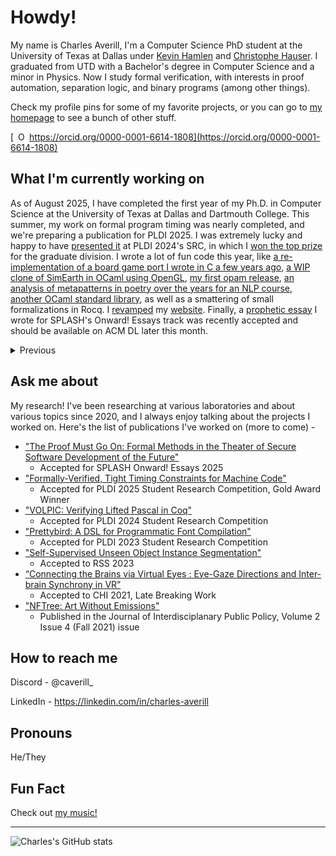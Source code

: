 # Howdy!
My name is Charles Averill, I'm a Computer Science PhD student at the University of Texas at Dallas under [Kevin Hamlen](https://personal.utdallas.edu/~hamlen/index.html) and [Christophe Hauser](https://faculty-directory.dartmouth.edu/christophe-hauser). 
I graduated from UTD with a Bachelor's degree in Computer Science and a minor in Physics.
Now I study formal verification, with interests in proof automation, separation logic, and binary programs (among other things).

Check my profile pins for some of my favorite projects, or you can go to [my homepage](https://seashell.charles.systems/) to see a bunch of other stuff.

[<img
        src="https://orcid.org/sites/default/files/images/orcid_16x16.png"
        style="width: 1em; margin-inline-start: 0.5em"
        alt="ORCID iD icon"/> https://orcid.org/0000-0001-6614-1808](https://orcid.org/0000-0001-6614-1808)

## What I'm currently working on

As of August 2025, I have completed the first year of my Ph.D. in Computer Science at the University of Texas at Dallas and Dartmouth College. This summer, my work on formal program timing was nearly completed, and we're preparing a publication for PLDI 2025. I was extremely lucky and happy to have [presented it](https://www.charles.systems/publications/PTM_SRC.pdf) at PLDI 2024's SRC, in which I [won the top prize](https://www.charles.systems/publications/src_gold_award.pdf) for the graduate division. I wrote a lot of fun code this year, like [a re-implementation of a board game port I wrote in C a few years ago](https://github.com/CharlesAverill/aftn.ml), [a WIP clone of SimEarth in OCaml using OpenGL](https://github.com/CharlesAverill/terrasim), [my first opam release](https://github.com/CharlesAverill/ppx_unreachable), [an analysis of metapatterns in poetry over the years for an NLP course](https://github.com/CharlesAverill/poetry_metapatterns), [another OCaml standard library](https://github.com/CharlesAverill/oasis), as well as a smattering of small formalizations in Rocq. I [revamped](https://github.com/CharlesAverill/charlesaverill.github.io/commit/a9ef1f7c78bdd010c203b0a9756639cd5eb450ab) my [website](https://www.charles.systems). Finally, a [prophetic essay](https://www.charles.systems/publications/TheProofMustGoOn.pdf) I wrote for SPLASH's Onward! Essays track was recently accepted and should be available on ACM DL later this month.

<details>
  <summary>Previous</summary>

<details>
  <summary>December 2024</summary>
        
  > As of December 2024, I have started my Ph.D. in Computer Science (focused in Formal Verification) at the University of Texas at Dallas, where I am coadvised by [Dr. Kevin Hamlen](https://personal.utdallas.edu/~hamlen/) and [Dr. Christophe Hauser](https://faculty-directory.dartmouth.edu/christophe-hauser) at Dartmouth College. This semester I've largely studied properties of *time*, specifically the timing properties of machine code at a formal level under my lab's framework for formal verification of machine code, Picinae. Additionally, I've taken an interest in concurrency and Separation Logic - read the short survey paper I wrote on [Formal Models of Concurrency](https://www.charles.systems/writings/bsfmc.pdf) for my Computer Networks course. With the large time commitment of starting a Ph.D. I've had little time to work on personal projects like I used to, but in the little free time I've had I've worked on some more of [Software Foundations](https://github.com/CharlesAverill/Software-Foundations-Checklist), some projects for my networking course featuring networking protocols in [OCaml](https://github.com/CharlesAverill/RDT_OCaml) and [Coq](https://github.com/CharlesAverill/proofchat), and an addition to my website that invites friends to [watch what I listen to on Spotify](https://github.com/CharlesAverill/radio.charles.systems).
</details>

<details>
  <summary>May 2024</summary>
  
  > As of May 2024, I recently accepted my offer of admission to the Computer Science Ph.D. program at the University of Texas at Dallas, where I will be studying under [Dr. Kevin Hamlen](https://personal.utdallas.edu/~hamlen/). I submitted [VOLPIC](https://github.com/CharlesAverill/volpic.git) to the PLDI 2024 Student Research Competition, which has just been accepted! This summer I will travel to Copenhagen to present the research. Since mid-February, I've been solo traveling through Italy, Croatia, and Greece. I've had a wonderful time exploring these countries, and I'm disappointed that my journey will be finished in only a few more weeks. Keep an eye out for the inevitible blog post I'll be writing about the trip. In my free time, I've been studying formal verification by [continuing to work through](https://github.com/CharlesAverill/Software-Foundations-Checklist) the [Software Foundations](https://softwarefoundations.cis.upenn.edu/) series, a project that I also recently joined as a contributor. I've also continued to tinker on a [decompilation hack of Pokemon FireRed](https://github.com/CharlesAverill/pokefirered.git) that I pick up every few years, a very relaxing pastime.
</details>
<details>
  <summary>February 2024</summary>
  
  > As of February 2024, I recently graduated with my Bachelor's degree in Computer Science with a minor in Physics! I've also submitted my applications for Formal Verification Ph.D. programs at Carnegie Mellon University, Cornell University, The University of Pennsylvania, The University of Washington, MIT, and Oxford University, still waiting on results from each. For the past month I've worked on a few projects, most notably [VOLPIC](https://github.com/CharlesAverill/volpic.git), a formal verification platform for the Pascal programming language using Coq. I gave [this presentation](https://seashell.charles.systems/writings/volpic.pdf) at the Dallas Hackers Association on my progress. In addition to writing code, I've been preparing for my upcoming trip to the Mediterranean by continuing to study Greek (I'm on month 7) and catch up on Italian. I made [this page](https://seashell.charles.systems/travel/crutch) to keep track of phrases I'd like to remember. I've also started to play Chess again, [add me on Chess.com](https://friend.chess.com/Axt9x)!
</details>

<details>
  <summary>September 2023</summary>

  > As of September 2023, I recently attended IEEE Quantum Week 2023 on scholarship from the NSF. I'm currently applying for graduate CS programs at schools like CMU, UPenn, UW, and Oxford. I'm continuing my research with [Dr. Kevin Hamlen](https://personal.utdallas.edu/~hamlen/) on bottom-up verification of binary programs. I'm working on [NAME](https://github.com/utdscheld/name), a language-agnostic, modular assembly language emulation pipeline as my senior capstone project, I'm teaching the second iteration of my [Introduction to Compiler Design course](https://seashell.charles.systems/teaching/ICD), and I [started playing Go](https://online-go.com/user/view/1392760). Send me a challenge!
</details>

<details>
  <summary>July 2023</summary>
  
  > As of July 2023, I recently attended PLDI 2023 and presented my poster for [Prettybird](https://github.com/CharlesAverill/prettybird) at the [Student Research Competition](https://pldi23.sigplan.org/details/pldi-2023-src/9/Prettybird-A-DSL-for-Programmatic-Font-Compilation). I'm interning at NVIDIA on the Linux Graphics Testing team for the second time, and I'm researching with [Dr. Kevin Hamlen](https://personal.utdallas.edu/~hamlen/) on bottom-up verification of binary programs. I'm refining the curriculum for my [Practical Compiler Design course](https://seashell.charles.systems/teaching/PCD) for the Fall 23 semester, and I'm ramping up to apply for graduate school for the 2024-2025 school year.
</details>
  
<details>
  <summary>March 2023</summary>

  > As of March 2023, I have just submitted an extended abstract of [Prettybird](https://github.com/CharlesAverill/prettybird) to the PLDI 2023 Student Research Competition. I began teaching my [Practical Compiler Design](https://seashell.charles.systems/teaching/PCD) course this semester, and it's going strong. I'll be presenting a talk on Formal Program Verification at the first Dallas Cyberfest soon.
</details>

<details>
  <summary>November 2022</summary>
  
  > As of November 2022, I have just finished working on [Prettybird](https://github.com/CharlesAverill/prettybird), a functional programming language for font generation. I submitted a paper for this project to PLDI 2023 and am waiting to hear back.
  > 
  > I am preparing to teach a course in practical compiler design next semester to a tentative 50 students, the code and lectures for this course will be public soon.
</details>

<details>
  <summary>Summer 2022</summary>
  
  > As of Summer 2022, I am working on [Ocarina of Time: Legendary Edition](https://github.com/CharlesAverill/oot_le), a decompilation hack of OOT intended to add story elements (and whatever else I want) from the OOT manga. It's been tons of fun, and the decomp is still in the early documentation phase, so it's like trekking through a jungle most of the time. <br><br> I'm also planning on revisiting [Purple](https://github.com/CharlesAverill/Purple), I have a few ideas of how to go about it and I'm excited to revisit.

</details>

<details>
  <summary>April 2022</summary>
  
  > As of April 2022, I am in between a few projects. [YARR](https://github.com/CharlesAverill/yarr) is now a fully-functional (and mostly realtime) raytracing renderer written in CUDA C/C++. This project was incredibly fun, I strongly recommend a rendering project to anyone. I'm studying relativity with the intent to add relativistic rendering to the project, with the end goal of drawing some black holes. <br><br> I'm also working on a 3D remake of [atc](https://github.com/vattam/BSDGames/tree/master/atc), a very addicting terminal game I've been playing instead of paying attention in class.

 </details>

<details>
  <summary>October 2021</summary>
  
  > As of October 2021, I am currently working on [Purple](https://github.com/CharlesAverill/Purple), a simple compiled language! I'm learning a lot more about assembly and compiler design, and it's a lot of fun designing your own programming language!

</details>
</details>

## Ask me about

My research! I've been researching at various laboratories and about various topics since 2020, and I always enjoy talking about the projects I worked on. Here's the list of publications I've worked on (more to come) - 
- ["The Proof Must Go On: Formal Methods in the Theater of Secure Software Development of the Future"](https://www.charles.systems/publications/TheProofMustGoOn.pdf)
  - Accepted for SPLASH Onward! Essays 2025
- ["Formally-Verified, Tight Timing Constraints for Machine Code"](https://www.charles.systems/publications/PTM_SRC.pdf)
  - Accepted for PLDI 2025 Student Research Competition, Gold Award Winner
- ["VOLPIC: Verifying Lifted Pascal in Coq"](https://www.charles.systems/publications/VOLPIC_SRC.pdf)
  - Accepted for PLDI 2024 Student Research Competition
- ["Prettybird: A DSL for Programmatic Font Compilation"](https://www.charles.systems/writings/prettybird_pldi23_submission.pdf)
  - Accepted for PLDI 2023 Student Research Competition
- ["Self-Supervised Unseen Object Instance Segmentation"](https://www.charles.systems/publications/SSUOISLTRI.pdf)
  - Accepted to RSS 2023
- [“Connecting the Brains via Virtual Eyes : Eye-Gaze Directions and Inter-brain Synchrony in VR”](https://www.charles.systems/publications/CTBVVE_EGDaIBSVR.pdf)
  - Accepted to CHI 2021, Late Breaking Work
- ["NFTree: Art Without Emissions"](https://www.charles.systems/publications/JIPP_2_4_Technology_in_Policy.pdf)
  - Published in the Journal of Interdisciplanary Public Policy, Volume 2 Issue 4 (Fall 2021) issue

## How to reach me

Discord - @caverill_

LinkedIn - https://linkedin.com/in/charles-averill

## Pronouns

He/They

## Fun Fact

Check out [my music!](https://open.spotify.com/artist/2iq3tMDG0sMLoRAL1d0nKu?si=s79ZNjaYRGGj71DygdNrlg)

---

![Charles's GitHub stats](https://github-readme-stats.vercel.app/api?username=CharlesAverill&rank_icon=github&theme=neon&show_icons=true&show=reviews,discussions_started,discussions_answered,prs_merged,prs_merged_percentage) 
<!--![Top Languages](https://github-readme-stats.vercel.app/api/top-langs/?username=charlesaverill&theme=neon&layout=donut&langs_count=10&hide=nasl,pascal,html,hlsl,css,asp.net,swift,shaderlab,asp,go,javascript,jupyter%20notebook,c%2B%2B,java,C&#35;) -->

<!--
**CharlesAverill/CharlesAverill** is a ✨ _special_ ✨ repository because its `README.md` (this file) appears on your GitHub profile.

Here are some ideas to get you started:

- 🔭 I’m currently working on ...
- 🌱 I’m currently learning ...
- 👯 I’m looking to collaborate on ...
- 🤔 I’m looking for help with ...
- 💬 Ask me about ...
- 📫 How to reach me: ...
- 😄 Pronouns: ...
- ⚡ Fun fact: ...
-->
